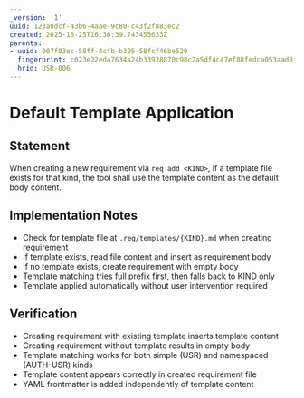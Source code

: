 ```yaml
---
_version: '1'
uuid: 123a0dcf-43b6-4aae-9c80-c43f2f883ec2
created: 2025-10-25T16:36:39.743455633Z
parents:
- uuid: 007f03ec-58ff-4cfb-b305-58fcf46be529
  fingerprint: c023e22eda7634a24b33928870c98c2a5df4c47ef88fedca053aad8fd8ca7d92
  hrid: USR-006
---
```

# Default Template Application

## Statement

When creating a new requirement via `req add <KIND>`, if a template file exists for that kind, the tool shall use the template content as the default body content.

## Implementation Notes

- Check for template file at `.req/templates/{KIND}.md` when creating requirement
- If template exists, read file content and insert as requirement body
- If no template exists, create requirement with empty body
- Template matching tries full prefix first, then falls back to KIND only
- Template applied automatically without user intervention required

## Verification

- Creating requirement with existing template inserts template content
- Creating requirement without template results in empty body
- Template matching works for both simple (USR) and namespaced (AUTH-USR) kinds
- Template content appears correctly in created requirement file
- YAML frontmatter is added independently of template content
